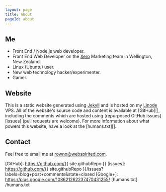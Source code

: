 ```yaml
---
layout: page
title: About
pageId: about
---
```


Me
--
* Front End / Node.js web developer.
* Front End Web Developer on the [Xero][] Marketing team in Wellington, New Zealand.
* Linux (Ubuntu) user.
* New web technology hacker/experimenter.
* Gamer.

Website
-------
This is a static website generated using [Jekyll][] and is hosted on my [Linode][] VPS. All of the website's source code and content is available at [GitHub][], including the comments which are hosted using [repurposed GitHub issues][issues] (pull requests are welcome). For more information about what powers this website, have a look at the [humans.txt][].

Contact
-------
Feel free to email me at <a href="&#109;&#97;&#x69;&#108;&#116;&#111;:&#114;&#111;w&#x6E;&#111;&#64;&#x77;&#101;&#98;&#115;&#112;&#105;&#x72;&#105;&#116;&#101;&#x64;&#46;&#x63;o&#109;">&#114;&#111;w&#x6E;&#111;&#64;&#x77;&#101;&#98;&#115;&#112;&#105;&#x72;&#105;&#116;&#101;&#x64;&#46;&#x63;o&#109;</a>.

[Xero]: http://www.xero.com/
[Jekyll]: http://jekyllrb.com/
[Linode]: https://www.linode.com/?r=65f866a7004f627ae37fa3283f8a89b4fa9cecbe
[GitHub]: https://github.com/{{ site.githubRepo }}
[issues]: https://github.com/{{ site.githubRepo }}/issues?labels=blog+post+comments&state=closed
[Google+]: https://plus.google.com/108621262237470431255/
[humans.txt]: /humans.txt
